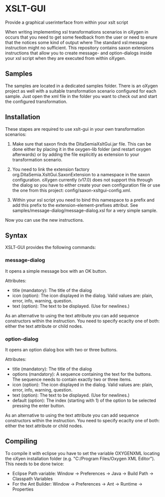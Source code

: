 # XSLT-GUI
Provide a graphical userinterface from within your xslt script

When writing implementing xsl transformations scenarios in oXygen in occurs that you need to get some feedback from the user or need to enure that the notices some kind of output where The standard xsl:message instruction might no sufficient. This repository contains saxon extensions instructions that allow you to create message- and option-dialogs inside your xsl script when they are executed from within oXygen.


## Samples
The samples are located in a dedicated samples folder. There is an oXygen project as well with a suitable transformation scenario configured for each sample. Just open the xml file in the folder you want to check out and start the configured transformation.


## Installation
These stapes are required to use xslt-gui in your own transformation scenarios:

1. Make sure that saxon finds the DitaSemiaXsltGui.jar file. This can be done either by placing it in the oxygen-lib folder (and restart oxygen afterwards) or by adding the file explicitly as extension to your transformation scenario.

2. You need to link the extension factory org.DitaSemia.XsltGui.SaxonExtension to a namespace in the saxon configuration. oXygen currently (v17.0) does not support this through the dialog so you have to either create your own configuration file or use the one from this project: config/saxon-xsltgui-config.xml.

3. Within your xsl script you need to bind this namespace to a prefix and add this prefix to the extension-element-prefixes attribut. See samples/message-dialog/message-dialog.xsl for a very simple sample.

Now you can use the new instructions.


## Syntax

XSLT-GUI provides the following commands:

### message-dialog
It opens a simple message box with an OK button.

Attributes:
- title (mandatory): The title of the dialog
- icon (option): The icon displayed in the dialog. Valid values are: plain, error, info, warning, question.
- text (option): The text to be displayed. (Use &#x0A; for newlines.)

As an alternative to using the text attribute you can add sequence constructors within the instruction. You need to specify ecaclty one of both: either the text attribute or child nodes.


### option-dialog
It opens an option dialog box with two or three buttons.

Attributes:
- title (mandatory): The title of the dialog
- options (mandatory): A sequence containing the text for the buttons. The sequence needs to contain exactly two or three items.
- icon (option): The icon displayed in the dialog. Valid values are: plain, error, info, warning, question.
- text (option): The text to be displayed. (Use &#x0A; for newlines.)
- default (option): The index (starting with 1) of the option to be selected pressing the enter button.

As an alternative to using the text attribute you can add sequence constructors within the instruction. You need to specify ecaclty one of both: either the text attribute or child nodes.

## Compiling
To compile it with eclipse you have to set the variable OXYGENXML locating the oXyen installation folder (e.g. "C:/Program Files/Oxygen XML Editor"). This needs to be done twice:
- Eclipse Path variable: Window -> Preferences -> Java -> Build Path -> Classpath Variables
- For the Ant Builder: Window -> Preferences -> Ant -> Runtime -> Properties